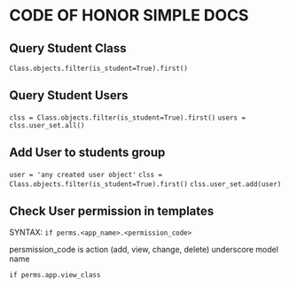 # CODE OF HONOR SIMPLE DOCS

## Query Student Class
```Class.objects.filter(is_student=True).first()```

## Query Student Users
```clss = Class.objects.filter(is_student=True).first()```
```users = clss.user_set.all()```

## Add User to students group
```user = 'any created user object'```
```clss = Class.objects.filter(is_student=True).first()```
```clss.user_set.add(user)```


## Check User permission in templates
SYNTAX: ```if perms.<app_name>.<permission_code>```

persmission_code is action (add, view, change, delete) underscore model name

``` if perms.app.view_class ```
